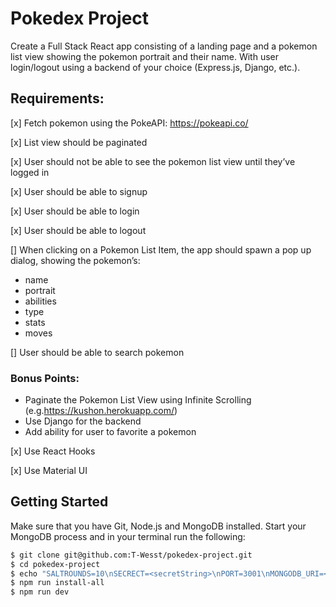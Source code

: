 # Pokedex Project

Create a Full Stack React app consisting of a landing page and a pokemon list view showing the pokemon portrait and their name. With user login/logout using a backend of your choice (Express.js, Django, etc.).

## Requirements:

[x] Fetch pokemon using the PokeAPI: https://pokeapi.co/

[x] List view should be paginated

[x] User should not be able to see the pokemon list view until they’ve logged in

[x] User should be able to signup

[x] User should be able to login

[x] User should be able to logout

[] When clicking on a Pokemon List Item, the app should spawn a pop up dialog, showing the pokemon’s:
- name
- portrait
- abilities
- type
- stats
- moves

[] User should be able to search pokemon

### Bonus Points:

- Paginate the Pokemon List View using Infinite Scrolling (e.g.https://kushon.herokuapp.com/)
- Use Django for the backend
- Add ability for user to favorite a pokemon

[x] Use React Hooks

[x] Use Material UI

## Getting Started

Make sure that you have Git, Node.js and MongoDB installed. Start your MongoDB process and in your terminal run the following:

```sh
$ git clone git@github.com:T-Wesst/pokedex-project.git
$ cd pokedex-project
$ echo "SALTROUNDS=10\nSECRECT=<secretString>\nPORT=3001\nMONGODB_URI=<mongoDBCloudInstance>\nNODE_ENV=development" > .env
$ npm run install-all
$ npm run dev
```
